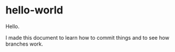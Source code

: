 # hello-world

Hello.

I made this document to learn how to commit things and to see how branches work.